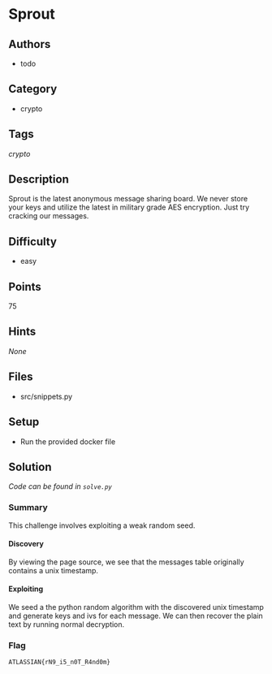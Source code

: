 # Sprout

## Authors

* todo

## Category

* crypto

## Tags

_crypto_

## Description

Sprout is the latest anonymous message sharing board. We never store your keys and utilize the latest in
military grade AES encryption. Just try cracking our messages.

## Difficulty

* easy

## Points

75

## Hints

_None_

## Files

* src/snippets.py

## Setup

* Run the provided docker file

## Solution

_Code can be found in `solve.py`_

### Summary

This challenge involves exploiting a weak random seed.

#### Discovery

By viewing the page source, we see that the messages table originally contains a unix timestamp.

#### Exploiting

We seed a the python random algorithm with the discovered unix timestamp and generate keys and ivs for each message. We can then recover the plain text by running normal decryption.

### Flag

`ATLASSIAN{rN9_i5_n0T_R4nd0m}`